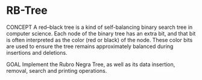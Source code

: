 # RB-Tree
CONCEPT
A red–black tree is a kind of self-balancing binary search tree in computer science. Each node of the binary tree has an extra bit, and that bit is often interpreted as the color (red or black) of the node. These color bits are used to ensure the tree remains approximately balanced during insertions and deletions.

GOAL
Implement the Rubro Negra Tree, as well as its data insertion, removal, search and printing operations.
